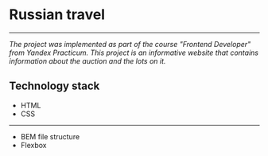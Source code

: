 # Russian travel

_____________



_The project was implemented as part of the course
"Frontend Developer" from Yandex Practicum.
This project is an informative website that contains
information about the auction and the lots on it._

## Technology stack

- HTML
- CSS
---

- BEM file structure
- Flexbox